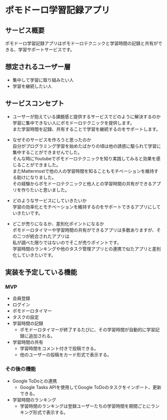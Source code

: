 # ポモドーロ学習記録アプリ  

## サービス概要  
ポモドーロ学習記録アプリはポモドーロテクニックと学習時間の記録と共有ができる、学習サポートサービスです。　　

## 想定されるユーザー層　　
* 集中して学習に取り組みたい人
* 学習を継続したい人

## サービスコンセプト
* ユーザーが抱えている課題感と提供するサービスでどのように解決するのか  
学習に集中できない人にポモドーロテクニックを提供します。  
また学習時間を記録、共有することで学習を継続するのをサポートします。

* なぜそのサービスを作ろうと思ったのか  
自分がプログラミング学習を始めたばかりの頃は他の誘惑に駆られて学習に集中することができませんでした。  
そんな時にYoutubeでポモドーロテクニックを知り実践してみると効果を感じることができました。  
またMattermostで他の人の学習時間を知ることもモチベーションを維持する助けになりました。  
その経験からポモドーロテクニックと他人との学習時間の共有ができるアプリを作りたいと思いました。  
	
* どのようなサービスにしていきたいか  
学習の効率化とモチベーションを維持するのをサポートできるアプリにしていきたいです。

* どこが売りになるか、差別化ポイントになるか  
ポモドーロタイマーや学習時間の共有ができるアプリは多数ありますが、その二つが統合されたアプリは  
私が調べた限りではないのでそこが売りポイントです。  
学習時間のランキングや他のタスク管理アプリとの連携で似たアプリと差別化していきたいです。  

## 実装を予定している機能
### MVP
* 会員登録
* ログイン
* ポモドーロタイマー
* タスクの設定
* 学習時間の記録
    * ポモドーロタイマーが終了するたびに、その学習時間が自動的に学習記録に追加される。
* 学習時間の共有
    * 学習時間をコメント付きで投稿できる。
    * 他のユーザーの投稿をカード形式で表示する。
### その後の機能
* Google ToDoとの連携
    * Google Tasks APIを使用してGoogle ToDoのタスクをインポート、更新できる。
* 学習時間のランキング
    * 学習時間のランキングは登録ユーザーたちの学習時間を期間ごとにランキング形式で表示する。

